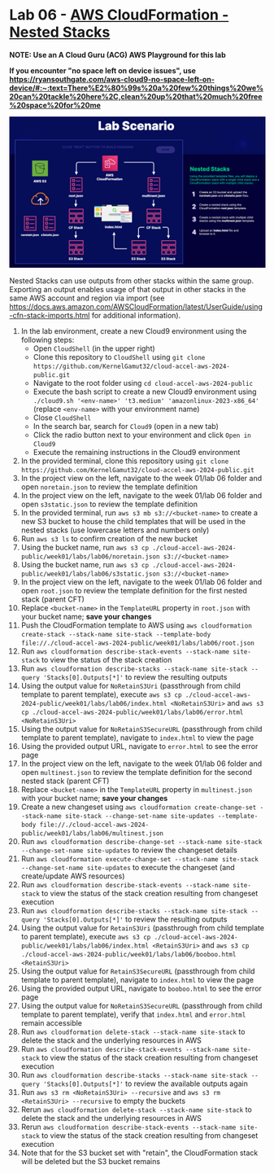 # Lab 06 - [AWS CloudFormation - Nested Stacks](https://learn.acloud.guru/handson/7e6eecaa-283a-46d2-a1ad-8ec41c198250)

**NOTE: Use an A Cloud Guru (ACG) AWS Playground for this lab**

**If you encounter "no space left on device issues", use https://ryansouthgate.com/aws-cloud9-no-space-left-on-device/#:~:text=There%E2%80%99s%20a%20few%20things%20we%20can%20tackle%20here%2C,clean%20up%20that%20much%20free%20space%20for%20me**

![Week01 / Lab06](../images/week01-lab06.png)

Nested Stacks can use outputs from other stacks within the same group. Exporting an output enables usage of that output in other stacks in the same AWS account and region via import (see https://docs.aws.amazon.com/AWSCloudFormation/latest/UserGuide/using-cfn-stack-imports.html for additional information).

1. In the lab environment, create a new Cloud9 environment using the following steps:
    - Open `CloudShell` (in the upper right)
    - Clone this repository to `CloudShell` using `git clone https://github.com/KernelGamut32/cloud-accel-aws-2024-public.git`
    - Navigate to the root folder using `cd cloud-accel-aws-2024-public`
    - Execute the bash script to create a new Cloud9 environment using `./cloud9.sh '<env-name>' 't3.medium' 'amazonlinux-2023-x86_64'` (replace `<env-name>` with your environment name)
    - Close `CloudShell`
    - In the search bar, search for `Cloud9` (open in a new tab)
    - Click the radio button next to your environment and click `Open in Cloud9`
    - Execute the remaining instructions in the Cloud9 environment
1. In the provided terminal, clone this repository using `git clone https://github.com/KernelGamut32/cloud-accel-aws-2024-public.git`
1. In the project view on the left, navigate to the week 01/lab 06 folder and open `noretain.json` to review the template definition
1. In the project view on the left, navigate to the week 01/lab 06 folder and open `s3static.json` to review the template definition
1. In the provided terminal, run `aws s3 mb s3://<bucket-name>` to create a new S3 bucket to house the child templates that will be used in the nested stacks (use lowercase letters and numbers only)
1. Run `aws s3 ls` to confirm creation of the new bucket
1. Using the bucket name, run `aws s3 cp ./cloud-accel-aws-2024-public/week01/labs/lab06/noretain.json s3://<bucket-name>`
1. Using the bucket name, run `aws s3 cp ./cloud-accel-aws-2024-public/week01/labs/lab06/s3static.json s3://<bucket-name>`
1. In the project view on the left, navigate to the week 01/lab 06 folder and open `root.json` to review the template definition for the first nested stack (parent CFT)
1. Replace `<bucket-name>` in the `TemplateURL` property in `root.json` with your bucket name; **save your changes**
1. Push the CloudFormation template to AWS using `aws cloudformation create-stack --stack-name site-stack --template-body file://./cloud-accel-aws-2024-public/week01/labs/lab06/root.json`
1. Run `aws cloudformation describe-stack-events --stack-name site-stack` to view the status of the stack creation
1. Run `aws cloudformation describe-stacks --stack-name site-stack --query 'Stacks[0].Outputs[*]'` to review the resulting outputs
1. Using the output value for `NoRetainS3Uri` (passthrough from child template to parent template), execute `aws s3 cp ./cloud-accel-aws-2024-public/week01/labs/lab06/index.html <NoRetainS3Uri>` and `aws s3 cp ./cloud-accel-aws-2024-public/week01/labs/lab06/error.html <NoRetainS3Uri>`
1. Using the output value for `NoRetainS3SecureURL` (passthrough from child template to parent template), navigate to `index.html` to view the page
1. Using the provided output URL, navigate to `error.html` to see the error page
1. In the project view on the left, navigate to the week 01/lab 06 folder and open `multinest.json` to review the template definition for the second nested stack (parent CFT)
1. Replace `<bucket-name>` in the `TemplateURL` property in `multinest.json` with your bucket name; **save your changes**
1. Create a new changeset using `aws cloudformation create-change-set --stack-name site-stack --change-set-name site-updates --template-body file://./cloud-accel-aws-2024-public/week01/labs/lab06/multinest.json`
1. Run `aws cloudformation describe-change-set --stack-name site-stack --change-set-name site-updates` to review the changeset details
1. Run `aws cloudformation execute-change-set --stack-name site-stack --change-set-name site-updates` to execute the changeset (and create/update AWS resources)
1. Run `aws cloudformation describe-stack-events --stack-name site-stack` to view the status of the stack creation resulting from changeset execution
1. Run `aws cloudformation describe-stacks --stack-name site-stack --query 'Stacks[0].Outputs[*]'` to review the resulting outputs
1. Using the output value for `RetainS3Uri` (passthrough from child template to parent template), execute `aws s3 cp ./cloud-accel-aws-2024-public/week01/labs/lab06/index.html <RetainS3Uri>` and `aws s3 cp ./cloud-accel-aws-2024-public/week01/labs/lab06/booboo.html <RetainS3Uri>`
1. Using the output value for `RetainS3SecureURL` (passthrough from child template to parent template), navigate to `index.html` to view the page
1. Using the provided output URL, navigate to `booboo.html` to see the error page
1. Using the output value for `NoRetainS3SecureURL` (passthrough from child template to parent template), verify that `index.html` and `error.html` remain accessible
1. Run `aws cloudformation delete-stack --stack-name site-stack` to delete the stack and the underlying resources in AWS
1. Run `aws cloudformation describe-stack-events --stack-name site-stack` to view the status of the stack creation resulting from changeset execution
1. Run `aws cloudformation describe-stacks --stack-name site-stack --query 'Stacks[0].Outputs[*]'` to review the available outputs again
1. Run `aws s3 rm <NoRetainS3Uri> --recursive` and `aws s3 rm <RetainS3Uri> --recursive` to empty the buckets
1. Rerun `aws cloudformation delete-stack --stack-name site-stack` to delete the stack and the underlying resources in AWS
1. Rerun `aws cloudformation describe-stack-events --stack-name site-stack` to view the status of the stack creation resulting from changeset execution
1. Note that for the S3 bucket set with "retain", the CloudFormation stack will be deleted but the S3 bucket remains
